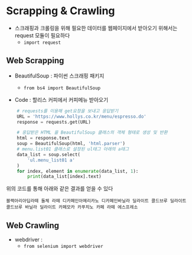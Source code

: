 # Scrapping & Crawling
* 스크래핑과 크롤링을 위해 필요한 데이터를 웹페이지에서 받아오기 위해서는 request 모듈이 필요하다
    * `import request`

## Web Scrapping

* BeautifulSoup : 파이썬 스크래핑 패키지
    * `from bs4 import BeautifulSoup`

* Code : 할리스 커피에서 커피메뉴 받아오기
```python
    # requests를 이용해 get요청을 보내고 응답받기
    URL = 'https://www.hollys.co.kr/menu/espresso.do'
    response = requests.get(URL)

    # 응답받은 HTML 을 BeautifulSoup 클래스의 객체 형태로 생성 및 반환
    html = response.text
    soup = BeautifulSoup(html, 'html.parser')
    # menu.list01 클래스로 설정된 ul태그 아래의 a태그
    data_list = soup.select(
        'ul.menu_list01 a'
    )
    for index, element in enumerate(data_list, 1):
        print(data_list[index].text)
```

위의 코드를 통해 아래와 같은 결과를 얻을 수 있다

`
    블랙아리아딥라떼
    돌체 라떼
    디카페인아메리카노
    디카페인바닐라 딜라이트
    콜드브루 딜라이트
    콜드브루
    바닐라 딜라이트
    카페모카
    카푸치노
    카페 라떼
    에스프레소
`




## Web Crawling 

* webdriver : 
    * `from selenium import webdriver`